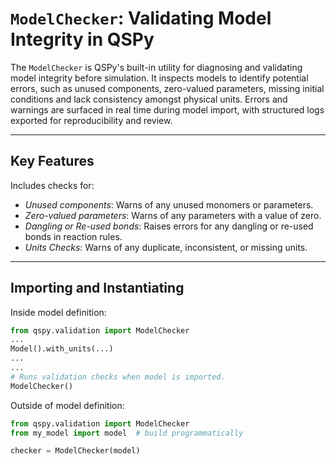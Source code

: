 # `ModelChecker`: Validating Model Integrity in QSPy

The `ModelChecker` is QSPy's built-in utility for diagnosing and validating model integrity before simulation. It inspects models to identify potential errors, such as unused components, zero-valued parameters, missing initial conditions and lack consistency amongst physical units. Errors and warnings are surfaced in real time during model import, with structured logs exported for reproducibility and review.

---

## Key Features

Includes checks for:

- _Unused components_: Warns of any unused monomers or parameters.
- _Zero-valued parameters_: Warns of any parameters with a value of zero.
- _Dangling or Re-used bonds_: Raises errors for any dangling or re-used bonds in reaction rules.
- _Units Checks_: Warns of any duplicate, inconsistent, or missing units.

---

## Importing and Instantiating

Inside model definition:

```python
from qspy.validation import ModelChecker
...
Model().with_units(...)
...
...
# Runs validation checks when model is imported.
ModelChecker()
```

Outside of model definition:

```python
from qspy.validation import ModelChecker
from my_model import model  # build programmatically

checker = ModelChecker(model)
```
